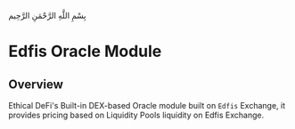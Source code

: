 بِسْمِ اللَّهِ الرَّحْمَنِ الرَّحِيم

# Edfis Oracle Module

## Overview

Ethical DeFi's Built-in DEX-based Oracle module built on `Edfis` Exchange, it provides pricing based on Liquidity Pools liquidity on Edfis Exchange.